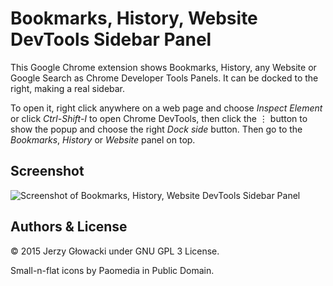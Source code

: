 Bookmarks, History, Website DevTools Sidebar Panel
==================================================

This Google Chrome extension shows Bookmarks, History, any Website or Google Search as Chrome Developer Tools Panels. It can be docked to the right, making a real sidebar.

To open it, right click anywhere on a web page and choose _Inspect Element_ or click _Ctrl-Shift-I_ to open Chrome DevTools, then click the ⋮ button to show the popup and choose the right _Dock side_ button. Then go to the _Bookmarks_, _History_ or _Website_ panel on top.

Screenshot
----------

![Screenshot of Bookmarks, History, Website DevTools Sidebar Panel](http://i.imgur.com/PfB0TzN.jpg)

Authors & License
-----------------

© 2015 Jerzy Głowacki under GNU GPL 3 License.

Small-n-flat icons by Paomedia in Public Domain.